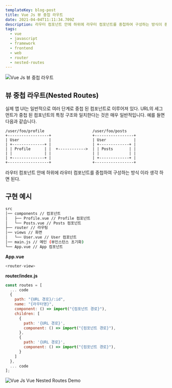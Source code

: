 ```yaml
---
templateKey: blog-post
title: Vue Js 뷰 중첩 라우트
date: 2021-04-04T11:11:34.709Z
description: 라우터 컴포넌트 안에 하위에 라우터 컴포넌트를 중첩하여 구성하는 방식이 중첩 라우트 이다.
tags:
  - vue
  - javascript
  - framework
  - frontend
  - web
  - router
  - nested-routes
---
```


![Vue Js 뷰 중첩 라우트](/assets/vue-logo.png "Vue Js 뷰 중첩 라우트")

## 뷰 중첩 라우트(Nested Routes)

실제 앱 UI는 일반적으로 여러 단계로 중첩 된 컴포넌트로 이루어져 있다. URL의 세그먼트가 중첩 된 컴포넌트의 특정 구조와 일치한다는 것은 매우 일반적입니다. 예를 들면 다음과 같습니다.

```
/user/foo/profile                     /user/foo/posts
+------------------+                  +-----------------+
| User             |                  | User            |
| +--------------+ |                  | +-------------+ |
| | Profile      | |  +------------>  | | Posts       | |
| |              | |                  | |             | |
| +--------------+ |                  | +-------------+ |
+------------------+                  +-----------------+
```

라우터 컴포넌트 안에 하위에 라우터 컴포넌트를 중첩하여 구성하는 방식 이라 생각 하면 된다.

## 구현 예시

```sh
src
│── components // 컴포넌트
│   ├── Profile.vue // Profile 컴포넌트
│   └── Posts.vue // Posts 컴포넌트
├── router // 라우팅
│── views // 화면
│   └── User.vue // User 컴포넌트
│── main.js // 메인 (뷰인스턴스 초기화)
└── App.vue // App 컴포넌트
```

**App.vue**

```javascript
<router-view>
```

**router/index.js**

```javascript
const routes = [
  ... code
  {
    path: "{URL 경로}/:id",
    name: "{라우터명}",
    component: () => import("{컴포넌트 경로}"),
    children: [
      {
        path: '{URL 경로}',
        component: () => import("{컴포넌트 경로}"),
      },
      {
        path: '{URL 경로}',
        component: () => import("{컴포넌트 경로}"),
      }
    ]
  },
  ... code
];
```

![Vue Js Vue Nested Routes Demo](/assets/vue-js-vue-router-nested-routes.png "Vue Js Vue Nested Routes Demo")
